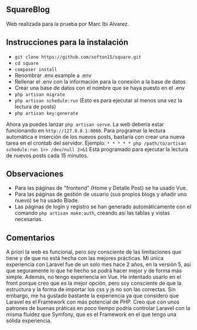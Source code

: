 ## SquareBlog

Web realizada para la prueba por Marc Ibi Alvarez.

## Instrucciones para la instalación

- `git clone https://github.com/softon15/square.git`
- `cd square`
- `composer install`
- Renombrar .env.example a .env
- Rellenar el .env con la información para la conexión a la base de datos
- Crear una base de datos con el nombre que se haya puesto en el .env
- `php artisan migrate`
- `php artisan schedule:run` (Esto es para ejecutar al menos una vez la lectura de posts)
- `php artisan key:generate`

Ahora ya puedes lanzar `php artisan serve`. La web debería estar funcionando en `http://127.0.0.1:8000`. 
Para programar la lectura automática e inserción de los nuevos posts, bastaría con crear una nueva tarea en el crontab del servidor. 
Ejemplo: `* * * * * php /path/to/artisan schedule:run 1>> /dev/null 2>&1`
Está programado para ejecutar la lectura de nuevos posts cada 15 minutos. 


## Observaciones

- Para las páginas de "frontend" (Home y Detalle Post) se ha usado Vue. 
- Para las páginas de gestión de usuario (sus propios blogs y añadir uno nuevo) se ha usado Blade.
- Las páginas de login y registro se han generado automáticamente con el comando `php artisan make:auth`, creando así las tablas y vistas necesarias.


## Comentarios

A priori la web es funcional, pero soy consciente de las limitaciones que tiene y de que no está hecha con las mejores prácticas. 
Mi única experiencia con Laravel fue de un solo mes hace 2 años, en la versión 5, así que seguramente lo que he hecho se podrá hacer mejor y de forma más simple. 
Además, no tengo experiencia en Vue. He intentado usarlo en el front porque creo que es la mejor opción, pero soy consciente de que la estructura y la forma de importar los css y js no son las correctas. 
Sin embargo, me ha gustado bastante la experiencia ya que considero que Laravel es el Framework con más potencial de PHP. Creo que con unos patrones de buenas práticas en poco tiempo podría controlar Laravel con la misma fluidez que Symfony, que es el Framework en el que tengo una sólida experiencia. 